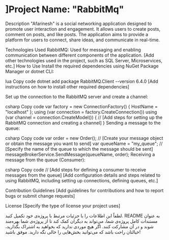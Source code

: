 # ]Project Name: "RabbitMq"
Description
"Afarinesh" is a social networking application designed to promote user interaction and engagement. It allows users to create posts, comment on posts, and like posts. The application aims to provide a platform for users to connect, share ideas, and communicate in real-time.

Technologies Used
RabbitMQ: Used for messaging and enabling communication between different components of the application.
[Add other technologies used in the project, such as SQL Server, Microservices, etc.]
How to Use
Install the required dependencies using NuGet Package Manager or dotnet CLI:

lua
Copy code
dotnet add package RabbitMQ.Client --version 6.4.0
[Add instructions on how to install other required dependencies]

Set up the connection to the RabbitMQ server and create a channel:

csharp
Copy code
var factory = new ConnectionFactory() { HostName = "localhost" };
using (var connection = factory.CreateConnection())
using (var channel = connection.CreateModel())
{
    // [Add steps for setting up the RabbitMQ connection and creating a channel]
}
Sending a message to the queue:

csharp
Copy code
var order = new Order(); // [Create your message object or obtain the message you want to send]
var queueName = "my_queue"; // [Specify the name of the queue to which the message should be sent]
messageBrokerService.SendMessage(queueName, order);
Receiving a message from the queue (Consumer):

csharp
Copy code
// [Add steps for defining a consumer to receive messages from the queue]
[Add configuration details and steps related to using RabbitMQ, including setting up connections, defining queues, etc.]

Contribution Guidelines
[Add guidelines for contributions and how to report bugs or submit change requests]

License
[Specify the type of license your project uses]

لطفاً این اطلاعات را با جزئیات مرتبط با پروژه‌ی خود تکمیل کنید. README به عنوان مستندات کامل پروژه‌ی شما، می‌تواند به دیگران کمک کند تا از پروژه‌ی شما بهره‌مند شوند و در آن مشارکت کنند. اگر هیچ موردی ندارید که بخواهید به اشتراک بگذارید، خیالتان راحت باشد که می‌توانید بخش‌هایی را خالی نگه دارید. موفق باشید!




